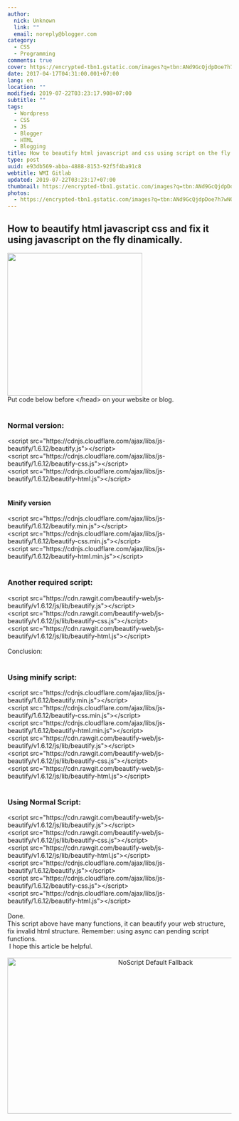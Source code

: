 ```yaml
---
author:
  nick: Unknown
  link: ""
  email: noreply@blogger.com
category:
  - CSS
  - Programming
comments: true
cover: https://encrypted-tbn1.gstatic.com/images?q=tbn:ANd9GcQjdpDoe7h7wNQx9CmRe46wN2Ta_p7TYUg_q9p0GUr6OM6Y1hml
date: 2017-04-17T04:31:00.001+07:00
lang: en
location: ""
modified: 2019-07-22T03:23:17.908+07:00
subtitle: ""
tags:
  - Wordpress
  - CSS
  - JS
  - Blogger
  - HTML
  - Blogging
title: How to beautify html javascript and css using script on the fly
type: post
uuid: e93db569-abba-4888-8153-92f5f4ba91c8
webtitle: WMI Gitlab
updated: 2019-07-22T03:23:17+07:00
thumbnail: https://encrypted-tbn1.gstatic.com/images?q=tbn:ANd9GcQjdpDoe7h7wNQx9CmRe46wN2Ta_p7TYUg_q9p0GUr6OM6Y1hml
photos:
  - https://encrypted-tbn1.gstatic.com/images?q=tbn:ANd9GcQjdpDoe7h7wNQx9CmRe46wN2Ta_p7TYUg_q9p0GUr6OM6Y1hml
---
```


<h2>How to beautify html javascript css and fix it using javascript on the fly dinamically.</h2><div><img height="320" src="https://encrypted-tbn1.gstatic.com/images?q=tbn:ANd9GcQjdpDoe7h7wNQx9CmRe46wN2Ta_p7TYUg_q9p0GUr6OM6Y1hml" width="303"></div><div>Put code below before &lt;/head&gt; on your website or blog.</div><div><br></div><h3>Normal version:</h3>&lt;script src="https://cdnjs.cloudflare.com/ajax/libs/js-beautify/1.6.12/beautify.js"&gt;&lt;/script&gt;<br>&lt;script src="https://cdnjs.cloudflare.com/ajax/libs/js-beautify/1.6.12/beautify-css.js"&gt;&lt;/script&gt;<br>&lt;script src="https://cdnjs.cloudflare.com/ajax/libs/js-beautify/1.6.12/beautify-html.js"&gt;&lt;/script&gt;<br><br><h4>Minify version</h4>&lt;script src="https://cdnjs.cloudflare.com/ajax/libs/js-beautify/1.6.12/beautify.min.js"&gt;&lt;/script&gt;<br>&lt;script src="https://cdnjs.cloudflare.com/ajax/libs/js-beautify/1.6.12/beautify-css.min.js"&gt;&lt;/script&gt;<br>&lt;script src="https://cdnjs.cloudflare.com/ajax/libs/js-beautify/1.6.12/beautify-html.min.js"&gt;&lt;/script&gt;<br><br><h3>Another required script:</h3>&lt;script src="https://cdn.rawgit.com/beautify-web/js-beautify/v1.6.12/js/lib/beautify.js"&gt;&lt;/script&gt;<br>&lt;script src="https://cdn.rawgit.com/beautify-web/js-beautify/v1.6.12/js/lib/beautify-css.js"&gt;&lt;/script&gt;<br>&lt;script src="https://cdn.rawgit.com/beautify-web/js-beautify/v1.6.12/js/lib/beautify-html.js"&gt;&lt;/script&gt;<br><div><br></div><div>Conclusion:</div><div><br></div><h3>Using minify script:</h3><div>&lt;script src="https://cdnjs.cloudflare.com/ajax/libs/js-beautify/1.6.12/beautify.min.js"&gt;&lt;/script&gt;<br>&lt;script src="https://cdnjs.cloudflare.com/ajax/libs/js-beautify/1.6.12/beautify-css.min.js"&gt;&lt;/script&gt;<br>&lt;script src="https://cdnjs.cloudflare.com/ajax/libs/js-beautify/1.6.12/beautify-html.min.js"&gt;&lt;/script&gt;<br>&lt;script src="https://cdn.rawgit.com/beautify-web/js-beautify/v1.6.12/js/lib/beautify.js"&gt;&lt;/script&gt;<br>&lt;script src="https://cdn.rawgit.com/beautify-web/js-beautify/v1.6.12/js/lib/beautify-css.js"&gt;&lt;/script&gt;<br>&lt;script src="https://cdn.rawgit.com/beautify-web/js-beautify/v1.6.12/js/lib/beautify-html.js"&gt;&lt;/script&gt;<br><br><h3>Using Normal Script:</h3>&lt;script src="https://cdn.rawgit.com/beautify-web/js-beautify/v1.6.12/js/lib/beautify.js"&gt;&lt;/script&gt;<br>&lt;script src="https://cdn.rawgit.com/beautify-web/js-beautify/v1.6.12/js/lib/beautify-css.js"&gt;&lt;/script&gt;<br>&lt;script src="https://cdn.rawgit.com/beautify-web/js-beautify/v1.6.12/js/lib/beautify-html.js"&gt;&lt;/script&gt;<br>&lt;script src="https://cdnjs.cloudflare.com/ajax/libs/js-beautify/1.6.12/beautify.js"&gt;&lt;/script&gt;<br>&lt;script src="https://cdnjs.cloudflare.com/ajax/libs/js-beautify/1.6.12/beautify-css.js"&gt;&lt;/script&gt;<br>&lt;script src="https://cdnjs.cloudflare.com/ajax/libs/js-beautify/1.6.12/beautify-html.js"&gt;&lt;/script&gt;</div><div><br></div><div>Done.<br>This script above have many functions, it can beautify your web structure, fix invalid html structure. Remember: using async can pending script functions.<br>&nbsp;I hope this article be helpful.</div><style amp-custom="">.thumb-post{text-align:center;margin:0;padding:0;width:100%} .thumb-post amp-img{width:100%;max-width:100%;height:auto;min-height:450px;max-height:600px;margin:0} </style> <br><div class="thumb-post"><noscript><img src="https://scontent.fsub2-1.fna.fbcdn.net/v/t1.0-9/fr/cp0/e15/q65/17796846_1773189839677671_6977008867135609966_n.png.jpg?efg=eyJpIjoidCJ9&amp;oh=292c21d1c58e8e185a8d6c63dec60c5a&amp;oe=5957C4B8" width="650" height="350" alt="NoScript Default Fallback" title="default fallback"></noscript></div>